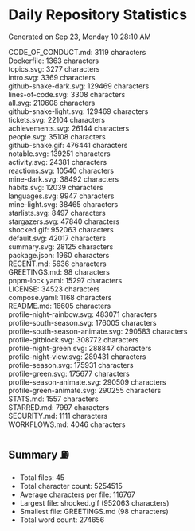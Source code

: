 # Daily Repository Statistics
Generated on Sep 23, Monday 10:28:10 AM  

CODE_OF_CONDUCT.md: 3119 characters  
Dockerfile: 1363 characters  
topics.svg: 3277 characters  
intro.svg: 3369 characters  
github-snake-dark.svg: 129469 characters  
lines-of-code.svg: 3308 characters  
all.svg: 210608 characters  
github-snake-light.svg: 129469 characters  
tickets.svg: 22104 characters  
achievements.svg: 26144 characters  
people.svg: 35108 characters  
github-snake.gif: 476441 characters  
notable.svg: 139251 characters  
activity.svg: 24381 characters  
reactions.svg: 10540 characters  
mine-dark.svg: 38492 characters  
habits.svg: 12039 characters  
languages.svg: 9947 characters  
mine-light.svg: 38465 characters  
starlists.svg: 8497 characters  
stargazers.svg: 47840 characters  
shocked.gif: 952063 characters  
default.svg: 42017 characters  
summary.svg: 28125 characters  
package.json: 1960 characters  
RECENT.md: 5636 characters  
GREETINGS.md: 98 characters  
pnpm-lock.yaml: 15297 characters  
LICENSE: 34523 characters  
compose.yaml: 1168 characters  
README.md: 16605 characters  
profile-night-rainbow.svg: 483071 characters  
profile-south-season.svg: 176005 characters  
profile-south-season-animate.svg: 290583 characters  
profile-gitblock.svg: 308772 characters  
profile-night-green.svg: 288847 characters  
profile-night-view.svg: 289431 characters  
profile-season.svg: 175931 characters  
profile-green.svg: 175677 characters  
profile-season-animate.svg: 290509 characters  
profile-green-animate.svg: 290255 characters  
STATS.md: 1557 characters  
STARRED.md: 7997 characters  
SECURITY.md: 1111 characters  
WORKFLOWS.md: 4046 characters  

## Summary ⛽  
- Total files: 45  
- Total character count: 5254515  
- Average characters per file: 116767  
- Largest file: shocked.gif (952063 characters)  
- Smallest file: GREETINGS.md (98 characters)  
- Total word count: 274656  
